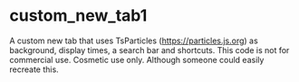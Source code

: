 # custom_new_tab1
A custom new tab that uses TsParticles (https://particles.js.org) as background, display times, a search bar and shortcuts.
This code is not for commercial use. Cosmetic use only. Although someone could easily recreate this.
